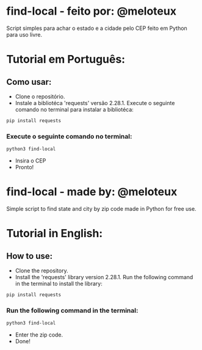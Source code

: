 # find-local - feito por: @meloteux
Script simples para achar o estado e a cidade pelo CEP feito em Python para uso livre.

# Tutorial em Português:
## Como usar:
- Clone o repositório.
- Instale a bibliotéca 'requests' versão 2.28.1.
Execute o seguinte comando no terminal para instalar a bibliotéca:
```bash
pip install requests
```
### Execute o seguinte comando no terminal:
```bash
python3 find-local
```
- Insira o CEP
- Pronto!

# find-local - made by: @meloteux
Simple script to find state and city by zip code made in Python for free use.

# Tutorial in English: 
## How to use:
- Clone the repository.
- Install the 'requests' library version 2.28.1. 
Run the following command in the terminal to install the library:
```bash
pip install requests
```
### Run the following command in the terminal:
```bash
python3 find-local
``` 
- Enter the zip code.
- Done!
